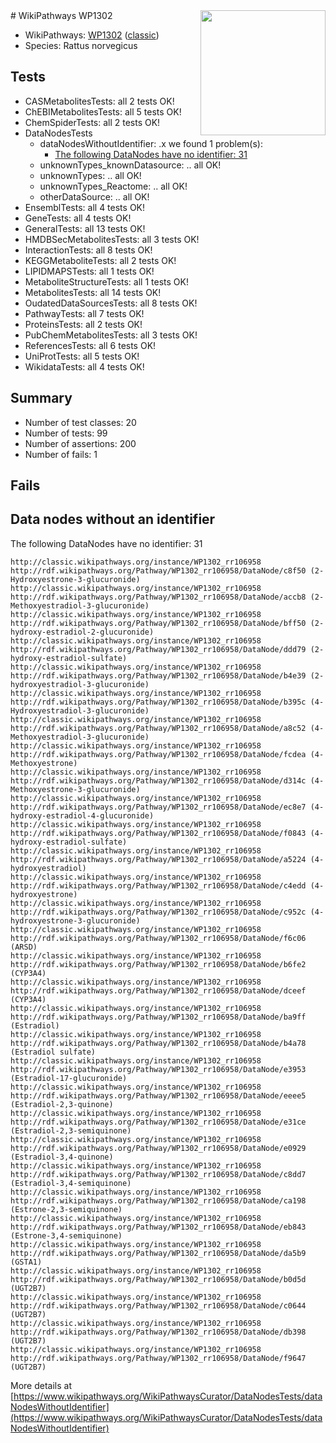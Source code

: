 <img style="float: right; width: 200px" src="https://upload.wikimedia.org/wikipedia/commons/thumb/8/83/Wplogo_with_text_500.png/640px-Wplogo_with_text_500.png" />
# WikiPathways WP1302

* WikiPathways: [WP1302](https://wikipathways.org/pathways/WP1302) ([classic](https://classic.wikipathways.org/instance/WP1302))
* Species: Rattus norvegicus
## Tests
* CASMetabolitesTests: all 2 tests OK!
* ChEBIMetabolitesTests: all 5 tests OK!
* ChemSpiderTests: all 2 tests OK!
* DataNodesTests
    * dataNodesWithoutIdentifier: .x we found 1 problem(s):
        * [The following DataNodes have no identifier: 31](#8792c4cf)
    * unknownTypes_knownDatasource: .. all OK!
    * unknownTypes: .. all OK!
    * unknownTypes_Reactome: .. all OK!
    * otherDataSource: .. all OK!
* EnsemblTests: all 4 tests OK!
* GeneTests: all 4 tests OK!
* GeneralTests: all 13 tests OK!
* HMDBSecMetabolitesTests: all 3 tests OK!
* InteractionTests: all 8 tests OK!
* KEGGMetaboliteTests: all 2 tests OK!
* LIPIDMAPSTests: all 1 tests OK!
* MetaboliteStructureTests: all 1 tests OK!
* MetabolitesTests: all 14 tests OK!
* OudatedDataSourcesTests: all 8 tests OK!
* PathwayTests: all 7 tests OK!
* ProteinsTests: all 2 tests OK!
* PubChemMetabolitesTests: all 3 tests OK!
* ReferencesTests: all 6 tests OK!
* UniProtTests: all 5 tests OK!
* WikidataTests: all 4 tests OK!


## Summary

* Number of test classes: 20
* Number of tests: 99
* Number of assertions: 200
* Number of fails: 1

## Fails

<a name="8792c4cf" />

## Data nodes without an identifier

The following DataNodes have no identifier: 31
```
http://classic.wikipathways.org/instance/WP1302_rr106958 http://rdf.wikipathways.org/Pathway/WP1302_rr106958/DataNode/c8f50 (2-Hydroxyestrone-3-glucuronide)
http://classic.wikipathways.org/instance/WP1302_rr106958 http://rdf.wikipathways.org/Pathway/WP1302_rr106958/DataNode/accb8 (2-Methoxyestradiol-3-glucuronide)
http://classic.wikipathways.org/instance/WP1302_rr106958 http://rdf.wikipathways.org/Pathway/WP1302_rr106958/DataNode/bff50 (2-hydroxy-estradiol-2-glucuronide)
http://classic.wikipathways.org/instance/WP1302_rr106958 http://rdf.wikipathways.org/Pathway/WP1302_rr106958/DataNode/ddd79 (2-hydroxy-estradiol-sulfate)
http://classic.wikipathways.org/instance/WP1302_rr106958 http://rdf.wikipathways.org/Pathway/WP1302_rr106958/DataNode/b4e39 (2-hydroxyestradiol-3-glucuronide)
http://classic.wikipathways.org/instance/WP1302_rr106958 http://rdf.wikipathways.org/Pathway/WP1302_rr106958/DataNode/b395c (4-Hydroxyestradiol-3-glucuronide)
http://classic.wikipathways.org/instance/WP1302_rr106958 http://rdf.wikipathways.org/Pathway/WP1302_rr106958/DataNode/a8c52 (4-Methoxyestradiol-3-glucuronide)
http://classic.wikipathways.org/instance/WP1302_rr106958 http://rdf.wikipathways.org/Pathway/WP1302_rr106958/DataNode/fcdea (4-Methoxyestrone)
http://classic.wikipathways.org/instance/WP1302_rr106958 http://rdf.wikipathways.org/Pathway/WP1302_rr106958/DataNode/d314c (4-Methoxyestrone-3-glucuronide)
http://classic.wikipathways.org/instance/WP1302_rr106958 http://rdf.wikipathways.org/Pathway/WP1302_rr106958/DataNode/ec8e7 (4-hydroxy-estradiol-4-glucuronide)
http://classic.wikipathways.org/instance/WP1302_rr106958 http://rdf.wikipathways.org/Pathway/WP1302_rr106958/DataNode/f0843 (4-hydroxy-estradiol-sulfate)
http://classic.wikipathways.org/instance/WP1302_rr106958 http://rdf.wikipathways.org/Pathway/WP1302_rr106958/DataNode/a5224 (4-hydroxyestradiol)
http://classic.wikipathways.org/instance/WP1302_rr106958 http://rdf.wikipathways.org/Pathway/WP1302_rr106958/DataNode/c4edd (4-hydroxyestrone)
http://classic.wikipathways.org/instance/WP1302_rr106958 http://rdf.wikipathways.org/Pathway/WP1302_rr106958/DataNode/c952c (4-hydroxyestrone-3-glucuronide)
http://classic.wikipathways.org/instance/WP1302_rr106958 http://rdf.wikipathways.org/Pathway/WP1302_rr106958/DataNode/f6c06 (ARSD)
http://classic.wikipathways.org/instance/WP1302_rr106958 http://rdf.wikipathways.org/Pathway/WP1302_rr106958/DataNode/b6fe2 (CYP3A4)
http://classic.wikipathways.org/instance/WP1302_rr106958 http://rdf.wikipathways.org/Pathway/WP1302_rr106958/DataNode/dceef (CYP3A4)
http://classic.wikipathways.org/instance/WP1302_rr106958 http://rdf.wikipathways.org/Pathway/WP1302_rr106958/DataNode/ba9ff (Estradiol)
http://classic.wikipathways.org/instance/WP1302_rr106958 http://rdf.wikipathways.org/Pathway/WP1302_rr106958/DataNode/b4a78 (Estradiol sulfate)
http://classic.wikipathways.org/instance/WP1302_rr106958 http://rdf.wikipathways.org/Pathway/WP1302_rr106958/DataNode/e3953 (Estradiol-17-glucuronide)
http://classic.wikipathways.org/instance/WP1302_rr106958 http://rdf.wikipathways.org/Pathway/WP1302_rr106958/DataNode/eeee5 (Estradiol-2,3-quinone)
http://classic.wikipathways.org/instance/WP1302_rr106958 http://rdf.wikipathways.org/Pathway/WP1302_rr106958/DataNode/e31ce (Estradiol-2,3-semiquinone)
http://classic.wikipathways.org/instance/WP1302_rr106958 http://rdf.wikipathways.org/Pathway/WP1302_rr106958/DataNode/e0929 (Estradiol-3,4-quinone)
http://classic.wikipathways.org/instance/WP1302_rr106958 http://rdf.wikipathways.org/Pathway/WP1302_rr106958/DataNode/c8dd7 (Estradiol-3,4-semiquinone)
http://classic.wikipathways.org/instance/WP1302_rr106958 http://rdf.wikipathways.org/Pathway/WP1302_rr106958/DataNode/ca198 (Estrone-2,3-semiquinone)
http://classic.wikipathways.org/instance/WP1302_rr106958 http://rdf.wikipathways.org/Pathway/WP1302_rr106958/DataNode/eb843 (Estrone-3,4-semiquinone)
http://classic.wikipathways.org/instance/WP1302_rr106958 http://rdf.wikipathways.org/Pathway/WP1302_rr106958/DataNode/da5b9 (GSTA1)
http://classic.wikipathways.org/instance/WP1302_rr106958 http://rdf.wikipathways.org/Pathway/WP1302_rr106958/DataNode/b0d5d (UGT2B7)
http://classic.wikipathways.org/instance/WP1302_rr106958 http://rdf.wikipathways.org/Pathway/WP1302_rr106958/DataNode/c0644 (UGT2B7)
http://classic.wikipathways.org/instance/WP1302_rr106958 http://rdf.wikipathways.org/Pathway/WP1302_rr106958/DataNode/db398 (UGT2B7)
http://classic.wikipathways.org/instance/WP1302_rr106958 http://rdf.wikipathways.org/Pathway/WP1302_rr106958/DataNode/f9647 (UGT2B7)
```

More details at [https://www.wikipathways.org/WikiPathwaysCurator/DataNodesTests/dataNodesWithoutIdentifier](https://www.wikipathways.org/WikiPathwaysCurator/DataNodesTests/dataNodesWithoutIdentifier)

